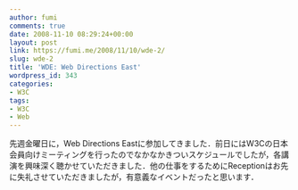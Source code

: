 ```yaml
---
author: fumi
comments: true
date: 2008-11-10 08:29:24+00:00
layout: post
link: https://fumi.me/2008/11/10/wde-2/
slug: wde-2
title: 'WDE: Web Directions East'
wordpress_id: 343
categories:
- W3C
tags:
- W3C
- Web
---
```


先週金曜日に，Web Directions Eastに参加してきました．前日にはW3Cの日本会員向けミーティングを行ったのでなかなかきついスケジュールでしたが，各講演を興味深く聴かせていただきました．他の仕事をするためにReceptionはお先に失礼させていただきましたが，有意義なイベントだったと思います．
